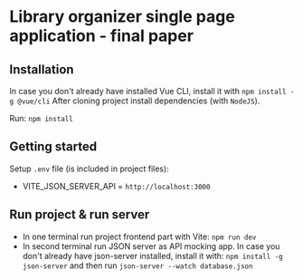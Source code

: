 # Library organizer single page application - final paper

## Installation
In case you don't already have installed Vue CLI, install it with `npm install -g @vue/cli`
After cloning project install dependencies (with `NodeJS`).

Run: `npm install`

## Getting started

Setup `.env` file (is included in project files):

- VITE_JSON_SERVER_API = `http://localhost:3000`

## Run project & run server

- In one terminal run project frontend part with Vite: `npm run dev`
- In second terminal run JSON server as API mocking app. In case you don't already have json-server installed, install it with: `npm install -g json-server` and then run `json-server --watch database.json` 
